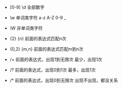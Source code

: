 - [0-9] \d 全部数字

- \w 单词类字符 a-z A-Z 0-9 _
- \W 非单词类字符

- {2}  {n}  前面的表达式匹配n次
- {0,2} {m,n} 前面的表达式匹配m到n次

- /+ 前面的表达式，出现1到无限次  最少，出现1次
- /? 前面的表达式，出现0到1次  最多，出现1次
- /* 前面的表达式，出现0到无限次 出现不出现，都没关系
